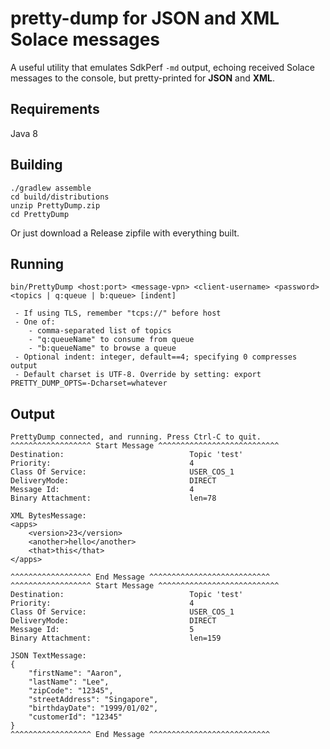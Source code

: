 # pretty-dump for JSON and XML Solace messages
A useful utility that emulates SdkPerf `-md` output, echoing received Solace messages to the console, but pretty-printed for **JSON** and **XML**.


## Requirements

Java 8


## Building

```
./gradlew assemble
cd build/distributions
unzip PrettyDump.zip
cd PrettyDump
```

Or just download a Release zipfile with everything built.


## Running

```
bin/PrettyDump <host:port> <message-vpn> <client-username> <password> <topics | q:queue | b:queue> [indent]

 - If using TLS, remember "tcps://" before host
 - One of:
    - comma-separated list of topics
    - "q:queueName" to consume from queue
    - "b:queueName" to browse a queue
 - Optional indent: integer, default==4; specifying 0 compresses output
 - Default charset is UTF-8. Override by setting: export PRETTY_DUMP_OPTS=-Dcharset=whatever
```


## Output

```
PrettyDump connected, and running. Press Ctrl-C to quit.
^^^^^^^^^^^^^^^^^^ Start Message ^^^^^^^^^^^^^^^^^^^^^^^^^^^
Destination:                            Topic 'test'
Priority:                               4
Class Of Service:                       USER_COS_1
DeliveryMode:                           DIRECT
Message Id:                             4
Binary Attachment:                      len=78

XML BytesMessage:
<apps>
    <version>23</version>
    <another>hello</another>
    <that>this</that>
</apps>

^^^^^^^^^^^^^^^^^^ End Message ^^^^^^^^^^^^^^^^^^^^^^^^^^^
^^^^^^^^^^^^^^^^^^ Start Message ^^^^^^^^^^^^^^^^^^^^^^^^^^^
Destination:                            Topic 'test'
Priority:                               4
Class Of Service:                       USER_COS_1
DeliveryMode:                           DIRECT
Message Id:                             5
Binary Attachment:                      len=159

JSON TextMessage:
{
    "firstName": "Aaron",
    "lastName": "Lee",
    "zipCode": "12345",
    "streetAddress": "Singapore",
    "birthdayDate": "1999/01/02",
    "customerId": "12345"
}
^^^^^^^^^^^^^^^^^^ End Message ^^^^^^^^^^^^^^^^^^^^^^^^^^^
```
